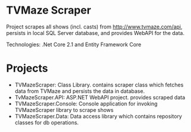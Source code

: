 # TVMaze Scraper
Project scrapes all shows (incl. casts) from http://www.tvmaze.com/api, persists in local SQL Server database, and provides WebAPI for the data.

Technologies: .Net Core 2.1 and Entity Framework Core

# Projects
  - TVMazeScraper: Class Library. contains scraper class which fetches data from TVMaze and persists the data in database. 
  - TvMazeScraper.API: ASP.NET WebAPI project. provides scraped data
  - TVMazeScraper.Console: Console application for invoking TVMazeScraper library to scrape shows
  - TVMazeScraper.Data: Data access library which contains repository classes for db operations.